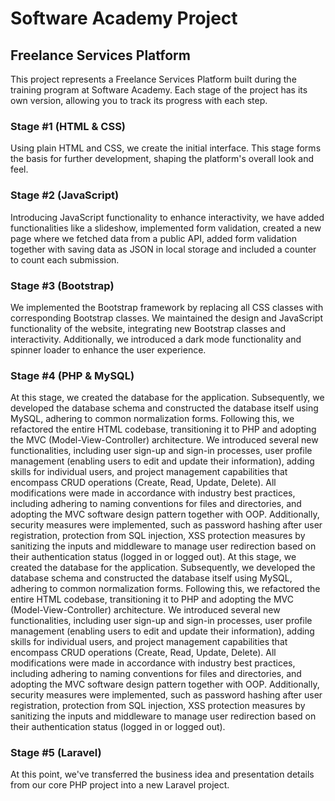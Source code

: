 # Software Academy Project

## Freelance Services Platform

This project represents a Freelance Services Platform built during the training program at Software Academy. Each stage of the project has its own version, allowing you to track its progress with each step.

### Stage #1 (HTML & CSS)

Using plain HTML and CSS, we create the initial interface. This stage forms the basis for further development, shaping the platform's overall look and feel.

### Stage #2 (JavaScript)

Introducing JavaScript functionality to enhance interactivity, we have added functionalities like a slideshow, implemented form validation, created a new page where we fetched data from a public API, added form validation together with saving data as JSON in local storage and included a counter to count each submission.

### Stage #3 (Bootstrap)

We implemented the Bootstrap framework by replacing all CSS classes with corresponding Bootstrap classes. We maintained the design and JavaScript functionality of the website, integrating new Bootstrap classes and interactivity. Additionally, we introduced a dark mode functionality and spinner loader to enhance the user experience.

### Stage #4 (PHP & MySQL)

At this stage, we created the database for the application. Subsequently, we developed the database schema and constructed the database itself using MySQL, adhering to common normalization forms. Following this, we refactored the entire HTML codebase, transitioning it to PHP and adopting the MVC (Model-View-Controller) architecture. We introduced several new functionalities, including user sign-up and sign-in processes, user profile management (enabling users to edit and update their information), adding skills for individual users, and project management capabilities that encompass CRUD operations (Create, Read, Update, Delete). All modifications were made in accordance with industry best practices, including adhering to naming conventions for files and directories, and adopting the MVC software design pattern together with OOP. Additionally, security measures were implemented, such as password hashing after user registration, protection from SQL injection, XSS protection measures by sanitizing the inputs and middleware to manage user redirection based on their authentication status (logged in or logged out).
At this stage, we created the database for the application. Subsequently, we developed the database schema and constructed the database itself using MySQL, adhering to common normalization forms. Following this, we refactored the entire HTML codebase, transitioning it to PHP and adopting the MVC (Model-View-Controller) architecture. We introduced several new functionalities, including user sign-up and sign-in processes, user profile management (enabling users to edit and update their information), adding skills for individual users, and project management capabilities that encompass CRUD operations (Create, Read, Update, Delete). All modifications were made in accordance with industry best practices, including adhering to naming conventions for files and directories, and adopting the MVC software design pattern together with OOP. Additionally, security measures were implemented, such as password hashing after user registration, protection from SQL injection, XSS protection measures by sanitizing the inputs and middleware to manage user redirection based on their authentication status (logged in or logged out).

### Stage #5 (Laravel)

At this point, we've transferred the business idea and presentation details from our core PHP project into a new Laravel project.